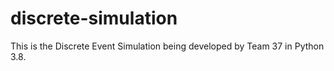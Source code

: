 # discrete-simulation
This is the Discrete Event Simulation being developed by Team 37 in Python 3.8.
